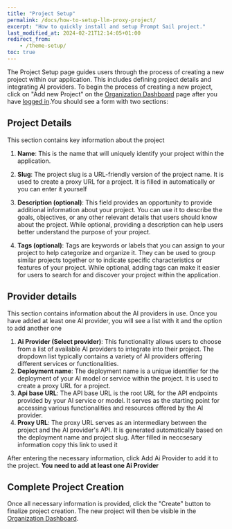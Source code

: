 ```yaml
---
title: "Project Setup"
permalink: /docs/how-to-setup-llm-proxy-project/
excerpt: "How to quickly install and setup Prompt Sail project."
last_modified_at: 2024-02-21T12:14:05+01:00
redirect_from:
    - /theme-setup/
toc: true
---
```


The Project Setup page guides users through the process of creating a new project within our application. This includes defining project details and integrating AI providers. To begin the process of creating a new project, click on "Add new Project" on the [Organization Dashboard](https://promptsail.github.io/prompt_sail/docs/organization-dashboard/) page after you have [logged in](https://promptsail.github.io/prompt_sail/docs/todo/).You should see a form with two sections:

## Project Details

This section contains key information about the project

1. **Name**: This is the name that will uniquely identify your project within the application.
2. **Slug**: The project slug is a URL-friendly version of the project name. It is used to create a proxy URL for a project. It is filled in automatically or you can enter it yourself
3. **Description (optional)**: This field provides an opportunity to provide additional information about your project. You can use it to describe the goals, objectives, or any other relevant details that users should know about the project. While optional, providing a description can help users better understand the purpose of your project.

4. **Tags (optional)**: Tags are keywords or labels that you can assign to your project to help categorize and organize it. They can be used to group similar projects together or to indicate specific characteristics or features of your project. While optional, adding tags can make it easier for users to search for and discover your project within the application.

## Provider details

This section contains information about the AI providers in use. Once you have added at least one AI provider, you will see a list with it and the option to add another one

1. **Ai Provider (Select provider)**: This functionality allows users to choose from a list of available AI providers to integrate into their project. The dropdown list typically contains a variety of AI providers offering different services or functionalities.
2. **Deployment name**: The deployment name is a unique identifier for the deployment of your AI model or service within the project. It is used to create a proxy URL for a project.
3. **Api base URL**: The API base URL is the root URL for the API endpoints provided by your AI service or model. It serves as the starting point for accessing various functionalities and resources offered by the AI provider.
4. **Proxy URL**: The proxy URL serves as an intermediary between the project and the AI provider's API. It is generated automatically based on the deployment name and project slug. After filled in neccsesary information copy this link to used it

After entering the necessary information, click Add Ai Provider to add it to the project. **You need to add at least one Ai Provider**

## Complete Project Creation

Once all necessary information is provided, click the "Create" button to finalize project creation. The new project will then be visible in the [Organization Dashboard](https://promptsail.github.io/prompt_sail/docs/organization-dashboard/).
